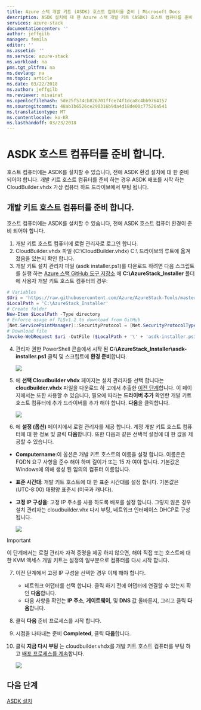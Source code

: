 ```yaml
---
title: Azure 스택 개발 키트 (ASDK) 호스트 컴퓨터를 준비 | Microsoft Docs
description: ASDK 설치에 대 한 Azure 스택 개발 키트 (ASDK) 호스트 컴퓨터를 준비 하는 방법에 설명 합니다.
services: azure-stack
documentationcenter: ''
author: jeffgilb
manager: femila
editor: ''
ms.assetid: ''
ms.service: azure-stack
ms.workload: na
pms.tgt_pltfrm: na
ms.devlang: na
ms.topic: article
ms.date: 03/22/2018
ms.author: jeffgilb
ms.reviewer: misainat
ms.openlocfilehash: 5de25f574cb876701ffce74f1dca8c4bb9764157
ms.sourcegitcommit: 48ab1b6526ce290316b9da4d18de00c77526a541
ms.translationtype: MT
ms.contentlocale: ko-KR
ms.lasthandoff: 03/23/2018
---
```

# <a name="prepare-the-asdk-host-computer"></a>ASDK 호스트 컴퓨터를 준비 합니다.
호스트 컴퓨터에는 ASDK를 설치할 수 있습니다, 전에 ASDK 환경 설치에 대 한 준비 되어야 합니다. 개발 키트 호스트 컴퓨터를 준비 하는 경우 ASDK 배포를 시작 하는 CloudBuilder.vhdx 가상 컴퓨터 하드 드라이브에서 부팅 됩니다.

## <a name="prepare-the-development-kit-host-computer"></a>개발 키트 호스트 컴퓨터를 준비 합니다.
호스트 컴퓨터에는 ASDK를 설치할 수 있습니다, 전에 ASDK 호스트 컴퓨터 환경이 준비 되어야 합니다.
1. 개발 키트 호스트 컴퓨터에 로컬 관리자로 로그인 합니다.
2. CloudBuilder.vhdx 파일 (C:\CloudBuilder.vhdx) C:\ 드라이브의 루트에 옮겨 졌음을 있는지 확인 합니다.
3. 개발 키트 설치 관리자 파일 (asdk installer.ps1)를 다운로드 하려면 다음 스크립트를 실행 하는 [Azure 스택 GitHub 도구 저장소](https://github.com/Azure/AzureStack-Tools) 에 **C:\AzureStack_Installer** 폴더에 사용자 개발 키트 호스트 컴퓨터의 경우:

  ```powershell
  # Variables
  $Uri = 'https://raw.githubusercontent.com/Azure/AzureStack-Tools/master/Deployment/asdk-installer.ps1'
  $LocalPath = 'C:\AzureStack_Installer'
  # Create folder
  New-Item $LocalPath -Type directory
  # Enforce usage of TLSv1.2 to download from GitHub
  [Net.ServicePointManager]::SecurityProtocol = [Net.SecurityProtocolType]::Tls12
  # Download file
  Invoke-WebRequest $uri -OutFile ($LocalPath + '\' + 'asdk-installer.ps1')
  ```

4. 관리자 권한 PowerShell 콘솔에서 시작 된 **C:\AzureStack_Installer\asdk-installer.ps1** 클릭 및 스크립트에 **환경 준비**합니다.

    ![](media/asdk-prepare-host/1.PNG) 

5. 에 **선택 Cloudbuilder vhdx** 페이지는 설치 관리자를 선택 합니다는 **cloudbuilder.vhdx** 파일을 다운로드 하 고에서 추출한 [이전 단계](asdk-download.md)합니다. 이 페이지에서는 또한 사용할 수 있습니다, 필요에 따라는 **드라이버 추가** 확인란 개발 키트 호스트 컴퓨터에 추가 드라이버를 추가 해야 합니다. **다음**을 클릭합니다.  

    ![](media/asdk-prepare-host/2.PNG)

6. 에 **설정 (옵션)** 페이지에서 로컬 관리자를 제공 합니다. 계정 개발 키트 호스트 컴퓨터에 대 한 정보 및 클릭 **다음**합니다. 또한 다음과 같은 선택적 설정에 대 한 값을 제공할 수 있습니다.
  - **Computername**:이 옵션은 개발 키트 호스트의 이름을 설정 합니다. 이름은은 FQDN 요구 사항을 준수 해야 하며 길이가 또는 15 자 여야 합니다. 기본값은 Windows에 의해 생성 된 임의의 컴퓨터 이름입니다.
  - **표준 시간대**: 개발 키트 호스트에 대 한 표준 시간대를 설정 합니다. 기본값은 (UTC-8:00) 태평양 표준시 (미국과 캐나다).
  - **고정 IP 구성을**: 고정 IP 주소를 사용 하도록 배포를 설정 합니다. 그렇지 않은 경우 설치 관리자는 cloudbuilder.vhx 다시 부팅, 네트워크 인터페이스 DHCP로 구성 됩니다.

    ![](media/asdk-prepare-host/3.PNG)

  > [!IMPORTANT]
  > 이 단계에서는 로컬 관리자 자격 증명을 제공 하지 않으면, 해야 직접 또는 호스트에 대 한 KVM 액세스 개발 키트는 설정의 일부분으로 컴퓨터를 다시 시작 합니다.

7. 이전 단계에서 고정 IP 구성을 선택한 경우 이제 해야 합니다.
    - 네트워크 어댑터를 선택 합니다. 클릭 하기 전에 어댑터에 연결할 수 있는지 확인 **다음**합니다.
    - 다음 사항을 확인는 **IP 주소**, **게이트웨이**, 및 **DNS** 값 올바른지, 그리고 클릭 **다음**합니다.
13. 클릭 **다음** 준비 프로세스를 시작 합니다.
14. 시점을 나타내는 준비 **Completed**, 클릭 **다음**합니다.
15. 클릭 **지금 다시 부팅** 는 cloudbuilder.vhdx를 개발 키트 호스트 컴퓨터를 부팅 하 고 [배포 프로세스를 계속](asdk-install.md)합니다.

    ![](media/asdk-prepare-host/4.PNG)


## <a name="next-steps"></a>다음 단계
[ASDK 설치](asdk-install.md)
